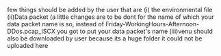 few things should be added by the user that are 
(i) the environmental file 
(ii)Data packet (a little changes are to be dont for the name of which your data packet name is so, instead of Friday-WorkingHours-Afternoon-DDos.pcap_ISCX  you got to put your data packet's name 
(iii)venu should also be downloaded by user because its a huge folder it could not be uploaded here 
